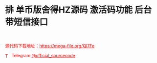 # 排 单币版舍得HZ源码 激活码功能 后台带短信接口

<br>


<p style="color: red;">源代码下载地址：<a href="https://mega-file.org/Ql7Fe" style="color: red;">https://mega-file.org/Ql7Fe</a></p><p style="color: red;"><img src="https://cdn-icons-png.flaticon.com/512/2111/2111646.png" alt="Telegram Icon" style="width: 16px; vertical-align: middle; margin-right: 5px;">Telegram:<a href="https://t.me/official_sourcecode" style="color: red;">@official_sourcecode</a></p>